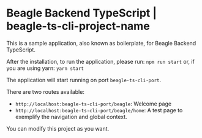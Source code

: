 # Beagle Backend TypeScript | beagle-ts-cli-project-name

This is a sample application, also known as boilerplate, for Beagle Backend TypeScript.

After the installation, to run the application, please run:
```npm run start```
or, if you are using yarn:
```yarn start```

The application will start running on port `beagle-ts-cli-port`.

There are two routes available:

- `http://localhost:beagle-ts-cli-port/beagle`: Welcome page
- `http://localhost:beagle-ts-cli-port/beagle/home`: A test page to exemplify the navigation and global context.

You can modify this project as you want.
